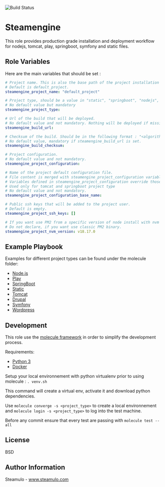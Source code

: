 ![Build Status](https://github.com/STEAMULO/ansible-role-steamengine/actions/workflows/test.yml/badge.svg?branch=master)

Steamengine
=========

This role provides production grade installation and deployment workflow for nodejs, tomcat, play, springboot, symfony and static files.

Role Variables
------------

Here are the main variables that should be set :

```yaml
# Project name. This is also the base path of the project installation and the system user used to manage the project.
# Default is default_project.
steamengine_project_name: "default_project"

# Project type, should be a value in "static", "springboot", "nodejs", "tomcat", "play".
# No default value but mandatory
steamengine_project_type:

# Url of the build that will be deployed.
# No default value and not mandatory. Nothing will be deployed if missing.
steamengine_build_url:

# Checksum of the build. Should be in the following format : "<algorithm>:<checksum>"
# No default value, mandatory if steamengine_build_url is set.
steamengine_build_checksum:

# Project configuration.
# No default value and not mandatory.
steamengine_project_configuration:

# Name of the project default configuration file.
# File content is merged with steamengine_project_configuration variable.
# Variables defined in steamengine_project_configuration override those defined in the base file.
# Used only for tomcat and springboot project type
# No default value and not mandatory.
steamengine_project_configuration_base_name:

# Public ssh keys that will be added to the project user.
# Default is empty.
steamengine_project_ssh_keys: []

# If you want use PM2 from a specific version of node install with nvm
# Do not declare, if you want use classic PM2 binary.
steamengine_project_nvm_version: v18.17.0
```

Example Playbook
------------

Examples for different project types can be found under the molecule folder:
* [Node.js](molecule/nodejs/converge.yml)
* [Play](molecule/play/converge.yml)
* [SpringBoot](molecule/springboot/converge.yml)
* [Static](molecule/static/converge.yml)
* [Tomcat](molecule/tomcat/converge.yml)
* [Drupal](molecule/drupal/converge.yml)
* [Symfony](molecule/symfony/converge.yml)
* [Wordpress](molecule/wordpress/converge.yml)

Development
------------

This role use the [molecule framework](https://molecule.readthedocs.io/en/stable/) in order to simplify the development process.

Requirements:
* [Python 3](https://www.python.org/download)
* [Docker](https://docs.docker.com/get-docker/)

Setup your local environnement with python virtualenv prior to using molecule : `. venv.sh`

This command will create a virtual env, activate it and download python dependencies.

Use ```molecule converge -s <project_type>``` to create a local environnement and ```molecule login -s <project_type>``` to log into the test machine.

Before any commit ensure that every test are passing with ```molecule test --all```

License
------------

BSD

Author Information
------------

Steamulo - www.steamulo.com
